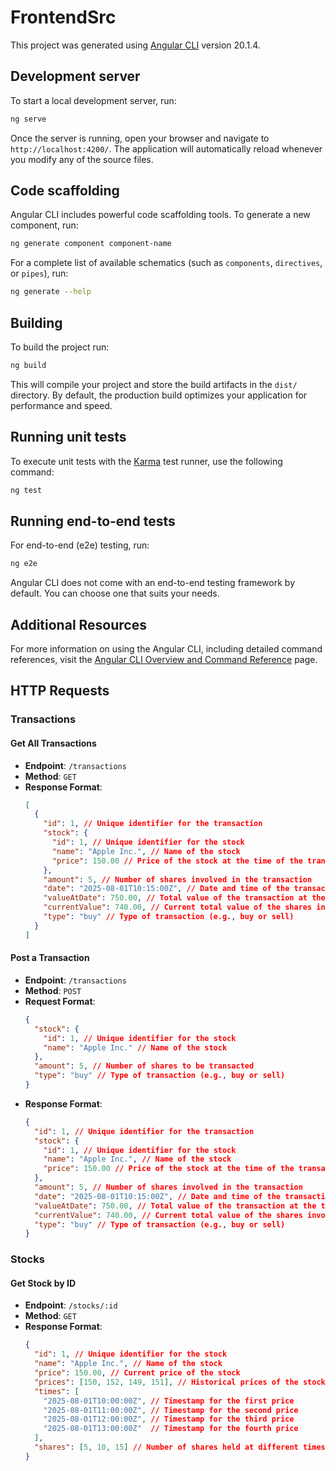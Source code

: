 # FrontendSrc

This project was generated using [Angular CLI](https://github.com/angular/angular-cli) version 20.1.4.

## Development server

To start a local development server, run:

```bash
ng serve
```

Once the server is running, open your browser and navigate to `http://localhost:4200/`. The application will automatically reload whenever you modify any of the source files.

## Code scaffolding

Angular CLI includes powerful code scaffolding tools. To generate a new component, run:

```bash
ng generate component component-name
```

For a complete list of available schematics (such as `components`, `directives`, or `pipes`), run:

```bash
ng generate --help
```

## Building

To build the project run:

```bash
ng build
```

This will compile your project and store the build artifacts in the `dist/` directory. By default, the production build optimizes your application for performance and speed.

## Running unit tests

To execute unit tests with the [Karma](https://karma-runner.github.io) test runner, use the following command:

```bash
ng test
```

## Running end-to-end tests

For end-to-end (e2e) testing, run:

```bash
ng e2e
```

Angular CLI does not come with an end-to-end testing framework by default. You can choose one that suits your needs.

## Additional Resources

For more information on using the Angular CLI, including detailed command references, visit the [Angular CLI Overview and Command Reference](https://angular.dev/tools/cli) page.

## HTTP Requests

### Transactions

#### Get All Transactions
- **Endpoint**: `/transactions`
- **Method**: `GET`
- **Response Format**:
  ```json
  [
    {
      "id": 1, // Unique identifier for the transaction
      "stock": {
        "id": 1, // Unique identifier for the stock
        "name": "Apple Inc.", // Name of the stock
        "price": 150.00 // Price of the stock at the time of the transaction
      },
      "amount": 5, // Number of shares involved in the transaction
      "date": "2025-08-01T10:15:00Z", // Date and time of the transaction
      "valueAtDate": 750.00, // Total value of the transaction at the time it occurred
      "currentValue": 740.00, // Current total value of the shares involved in the transaction
      "type": "buy" // Type of transaction (e.g., buy or sell)
    }
  ]
  ```

#### Post a Transaction
- **Endpoint**: `/transactions`
- **Method**: `POST`
- **Request Format**:
  ```json
  {
    "stock": {
      "id": 1, // Unique identifier for the stock
      "name": "Apple Inc." // Name of the stock
    },
    "amount": 5, // Number of shares to be transacted
    "type": "buy" // Type of transaction (e.g., buy or sell)
  }
  ```
- **Response Format**:
  ```json
  {
    "id": 1, // Unique identifier for the transaction
    "stock": {
      "id": 1, // Unique identifier for the stock
      "name": "Apple Inc.", // Name of the stock
      "price": 150.00 // Price of the stock at the time of the transaction
    },
    "amount": 5, // Number of shares involved in the transaction
    "date": "2025-08-01T10:15:00Z", // Date and time of the transaction
    "valueAtDate": 750.00, // Total value of the transaction at the time it occurred
    "currentValue": 740.00, // Current total value of the shares involved in the transaction
    "type": "buy" // Type of transaction (e.g., buy or sell)
  }
  ```

### Stocks

#### Get Stock by ID
- **Endpoint**: `/stocks/:id`
- **Method**: `GET`
- **Response Format**:
  ```json
  {
    "id": 1, // Unique identifier for the stock
    "name": "Apple Inc.", // Name of the stock
    "price": 150.00, // Current price of the stock
    "prices": [150, 152, 149, 151], // Historical prices of the stock
    "times": [
      "2025-08-01T10:00:00Z", // Timestamp for the first price
      "2025-08-01T11:00:00Z", // Timestamp for the second price
      "2025-08-01T12:00:00Z", // Timestamp for the third price
      "2025-08-01T13:00:00Z"  // Timestamp for the fourth price
    ],
    "shares": [5, 10, 15] // Number of shares held at different times
  }
  ```


